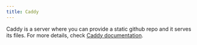 ```yaml
---
title: Caddy
---
```


Caddy is a server where you can provide a static github repo and it serves its files. For more details, check [Caddy documentation](https://www.manual.grid.tf/documentation/dashboard/solutions/caddy.html).
